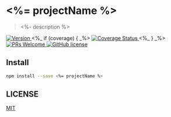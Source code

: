 # <%= projectName %>

> <%- description %>

<p>
  <a href="https://www.npmjs.com/package/<%= projectName %>">
    <img src="https://img.shields.io/npm/v/<%= projectName %>.svg" alt="Version" />
  </a>
  <%_ if (coverage) { _%>
  <a href="https://coveralls.io/github/<%= username %>/<%= projectName %>?branch=master">
    <img
      src="https://coveralls.io/repos/github/<%= username %>/<%= projectName %>/badge.svg?branch=master"
      alt="Coverage Status"
    />
  </a>
  <%_ } _%>
  <a href="https://github.com/<%= username %>/<%= projectName %>/pulls">
    <img
      src="https://img.shields.io/badge/PRs-welcome-brightgreen.svg"
      alt="PRs Welcome"
    />
  </a>
  <a href="https://github.com/<%= username %>/<%= projectName %>/blob/master/LICENSE">
    <img
      src="https://img.shields.io/badge/license-MIT-blue.svg"
      alt="GitHub license"
    />
  </a>
</p>

## Install

```bash
npm install --save <%= projectName %>
```

## LICENSE

[MIT](https://github.com/yyz945947732/cnname/blob/master/LICENSE)
